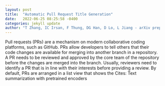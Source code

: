 ```yaml
---
layout: post
title:  "Automatic Pull Request Title Generation"
date:   2022-06-25 08:25:58 -0400
categories: jekyll update
author: "T Zhang, IC Irsan, F Thung, DG Han, D Lo, L Jiang - arXiv preprint arXiv:2206.10430, 2022"
---
```

Pull requests (PRs) are a mechanism on modern collaborative coding platforms, such as GitHub. PRs allow developers to tell others that their code changes are available for merging into another branch in a repository. A PR needs to be reviewed and approved by the core team of the repository before the changes are merged into the branch. Usually, reviewers need to identify a PR that is in line with their interests before providing a review. By default, PRs are arranged in a list view that shows the 
Cites: Text summarization with pretrained encoders